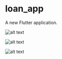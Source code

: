 # loan_app

A new Flutter application.

![alt text](https://github.com/Shubham-Narkhede/loan_app/blob/master/output/1.png)

![alt text](https://github.com/Shubham-Narkhede/loan_app/blob/master/output/2.png)

![alt text](https://github.com/Shubham-Narkhede/loan_app/blob/master/output/3.png)
